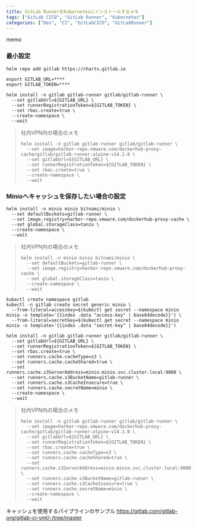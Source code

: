 ```yaml
---
title: GitLab RunnerをKubernetesにインストールするメモ
tags: ["GitLab CICD", "GitLab Runner", "Kubernetes"]
categories: ["Dev", "CI", "GitLabCICD", "GitLabRunner"]
---
```


memo

### 最小設定

```
helm repo add gitlab https://charts.gitlab.io

export GITLAB_URL=****
export GITLAB_TOKEN=****

helm install -n gitlab gitlab-runner gitlab/gitlab-runner \
  --set gitlabUrl=${GITLAB_URL} \
  --set runnerRegistrationToken=${GITLAB_TOKEN} \
  --set rbac.create=true \
  --create-namespace \
  --wait
```

> 社内VPN内の場合のメモ
> ```
> helm install -n gitlab gitlab-runner gitlab/gitlab-runner \
>   --set image=harbor-repo.vmware.com/dockerhub-proxy-cache/gitlab/gitlab-runner:alpine-v14.1.0 \
>   --set gitlabUrl=${GITLAB_URL} \
>   --set runnerRegistrationToken=${GITLAB_TOKEN} \
>   --set rbac.create=true \
>   --create-namespace \
>   --wait
> ```

### Minioへキャッシュを保存したい場合の設定

```
helm install -n minio minio bitnami/minio \
  --set defaultBuckets=gitlab-runner \
  --set image.registry=harbor-repo.vmware.com/dockerhub-proxy-cache \
  --set global.storageClass=tanzu \
  --create-namespace \
  --wait
```

> 社内VPN内の場合のメモ
> ```
> helm install -n minio minio bitnami/minio \
>   --set defaultBuckets=gitlab-runner \
>   --set image.registry=harbor-repo.vmware.com/dockerhub-proxy-cache \
>   --set global.storageClass=tanzu \
>   --create-namespace \
>   --wait
> ```

```
kubectl create namespace gitlab
kubectl -n gitlab create secret generic minio \
  --from-literal=accesskey=$(kubectl get secret --namespace minio minio -o template='{{index .data "access-key" | base64decode}}') \
  --from-literal=secretkey=$(kubectl get secret --namespace minio minio -o template='{{index .data "secret-key" | base64decode}}')
```

```
helm install -n gitlab gitlab-runner gitlab/gitlab-runner \
  --set gitlabUrl=${GITLAB_URL} \
  --set runnerRegistrationToken=${GITLAB_TOKEN} \
  --set rbac.create=true \
  --set runners.cache.cacheType=s3 \
  --set runners.cache.cacheShared=true \
  --set runners.cache.s3ServerAddress=minio.minio.svc.cluster.local:9000 \
  --set runners.cache.s3BucketName=gitlab-runner \
  --set runners.cache.s3CacheInsecure=true \
  --set runners.cache.secretName=minio \
  --create-namespace \
  --wait
```

> 社内VPN内の場合のメモ
> ```
> helm install -n gitlab gitlab-runner gitlab/gitlab-runner \
>   --set image=harbor-repo.vmware.com/dockerhub-proxy-cache/gitlab/gitlab-runner:alpine-v14.1.0 \
>   --set gitlabUrl=${GITLAB_URL} \
>   --set runnerRegistrationToken=${GITLAB_TOKEN} \
>   --set rbac.create=true \
>   --set runners.cache.cacheType=s3 \
>   --set runners.cache.cacheShared=true \
>   --set runners.cache.s3ServerAddress=minio.minio.svc.cluster.local:9000 \
>   --set runners.cache.s3BucketName=gitlab-runner \
>   --set runners.cache.s3CacheInsecure=true \
>   --set runners.cache.secretName=minio \
>   --create-namespace \
>   --wait
> ```


キャッシュを使用するパイプラインのサンプル
https://gitlab.com/gitlab-org/gitlab-ci-yml/-/tree/master